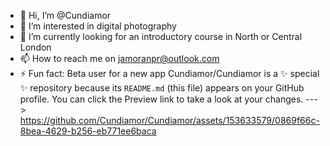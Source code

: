 - 👋 Hi, I’m @Cundiamor
- 👀 I’m interested in digital photography 
- 🌱 I’m currently looking for an introductory course in North or Central London 
- 📫 How to reach me on jamoranpr@outlook.com  
- ⚡ Fun fact: Beta user for a new app 
Cundiamor/Cundiamor is a ✨ special ✨ repository because its `README.md` (this file) appears on your GitHub profile.
You can click the Preview link to take a look at your changes.
--->
https://github.com/Cundiamor/Cundiamor/assets/153633579/0869f66c-8bea-4629-b256-eb771ee6baca

